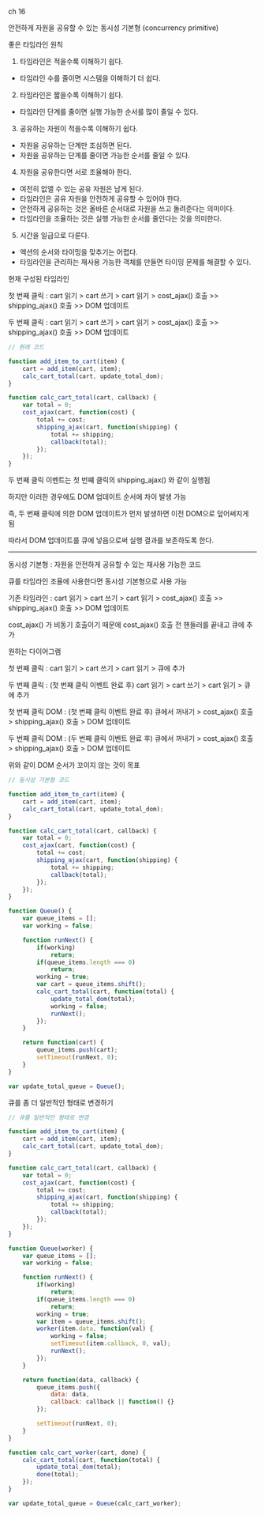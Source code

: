 ch 16

안전하게 자원을 공유할 수 있는 동시성 기본형 (concurrency primitive)

좋은 타임라인 원칙

1. 타임라인은 적을수록 이해하기 쉽다.
- 타임라인 수를 줄이면 시스템을 이해하기 더 쉽다.

2. 타임라인은 짧을수록 이해하기 쉽다.
- 타임라인 단계를 줄이면 실행 가능한 순서를 많이 줄일 수 있다.

3. 공유하는 자원이 적을수록 이해하기 쉽다.
- 자원을 공유하는 단계만 조심하면 된다. 
- 자원을 공유하는 단계를 줄이면 가능한 순서를 줄일 수 있다.

4. 자원을 공유한다면 서로 조율해야 한다.
- 여전히 없앨 수 있는 공유 자원은 남게 된다.
- 타임라인은 공유 자원을 안전하게 공유할 수 있어야 한다.
- 안전하게 공유하는 것은 올바른 순서대로 자원을 쓰고 돌려준다는 의미이다.
- 타임라인을 조율하는 것은 실행 가능한 순서를 줄인다는 것을 의미한다.

5. 시간을 일급으로 다룬다.
- 액션의 순서와 타이밍을 맞추기는 어렵다.
- 타임라인을 관리하는 재사용 가능한 객체를 만들면 타이밍 문제를 해결할 수 있다.

현재 구성된 타임라인

첫 번째 클릭 : cart 읽기 > cart 쓰기 > cart 읽기 > cost_ajax() 호출 >> shipping_ajax() 호출 >> DOM 업데이트

두 번째 클릭 : cart 읽기 > cart 쓰기 > cart 읽기 > cost_ajax() 호출 >> shipping_ajax() 호출 >> DOM 업데이트

```javascript
// 원래 코드

function add_item_to_cart(item) {
    cart = add_item(cart, item);
    calc_cart_total(cart, update_total_dom);
}

function calc_cart_total(cart, callback) {
    var total = 0;
    cost_ajax(cart, function(cost) {
        total += cost;
        shipping_ajax(cart, function(shipping) {
            total += shipping;
            callback(total);
        });
    });
}
```

두 번째 클릭 이벤트는 첫 번쨰 클릭의 shipping_ajax() 와 같이 실행됨

하지만 이러한 경우에도 DOM 업데이트 순서에 차이 발생 가능

즉, 두 번째 클릭에 의한 DOM 업데이트가 먼저 발생하면 이전 DOM으로 덮어써지게 됨

따라서 DOM 업데이트를 큐에 넣음으로써 실행 결과를 보존하도록 한다.

---

동시성 기본형 : 자원을 안전하게 공유할 수 있는 재사용 가능한 코드

큐를 타임라인 조율에 사용한다면 동시성 기본형으로 사용 가능

기존 타임라인 : cart 읽기 > cart 쓰기 > cart 읽기 > cost_ajax() 호출 >> shipping_ajax() 호출 >> DOM 업데이트

cost_ajax() 가 비동기 호출이기 때문에 cost_ajax() 호출 전 핸들러를 끝내고 큐에 추가

원하는 다이어그램

첫 번째 클릭 : cart 읽기 > cart 쓰기 > cart 읽기 > 큐에 추가

두 번째 클릭 : (첫 번째 클릭 이벤트 완료 후) cart 읽기 > cart 쓰기 > cart 읽기 > 큐에 추가

첫 번째 클릭 DOM : (첫 번쨰 클릭 이벤트 완료 후) 큐에서 꺼내기 > cost_ajax() 호출 > shipping_ajax() 호출 > DOM 업데이트

두 번째 클릭 DOM : (두 번째 클릭 이벤트 완료 후) 큐에서 꺼내기 > cost_ajax() 호출 > shipping_ajax() 호출 > DOM 업데이트

위와 같이 DOM 순서가 꼬이지 않는 것이 목표

```javascript
// 동시성 기본형 코드

function add_item_to_cart(item) {
    cart = add_item(cart, item);
    calc_cart_total(cart, update_total_dom);
}

function calc_cart_total(cart, callback) {
    var total = 0;
    cost_ajax(cart, function(cost) {
        total += cost;
        shipping_ajax(cart, function(shipping) {
            total += shipping;
            callback(total);
        });
    });
}

function Queue() {
    var queue_items = [];
    var working = false;

    function runNext() {
        if(working)
            return;
        if(queue_items.length === 0)
            return;
        working = true;
        var cart = queue_items.shift();
        calc_cart_total(cart, function(total) {
            update_total_dom(total);
            working = false;
            runNext();
        });
    }

    return function(cart) {
        queue_items.push(cart);
        setTimeout(runNext, 0);
    }
}

var update_total_queue = Queue();
```

큐를 좀 더 일반적인 형태로 변경하기

```javascript
// 큐를 일반적인 형태로 변경

function add_item_to_cart(item) {
    cart = add_item(cart, item);
    calc_cart_total(cart, update_total_dom);
}

function calc_cart_total(cart, callback) {
    var total = 0;
    cost_ajax(cart, function(cost) {
        total += cost;
        shipping_ajax(cart, function(shipping) {
            total += shipping;
            callback(total);
        });
    });
}

function Queue(worker) {
    var queue_items = [];
    var working = false;

    function runNext() {
        if(working)
            return;
        if(queue_items.length === 0)
            return;
        working = true;
        var item = queue_items.shift();
        worker(item.data, function(val) {
            working = false;
            setTimeout(item.callback, 0, val);
            runNext();
        });
    }

    return function(data, callback) {
        queue_items.push({
            data: data,
            callback: callback || function() {}
        });

        setTimeout(runNext, 0);
    }
}

function calc_cart_worker(cart, done) {
    calc_cart_total(cart, function(total) {
        update_total_dom(total);
        done(total);
    });
}

var update_total_queue = Queue(calc_cart_worker);
```

